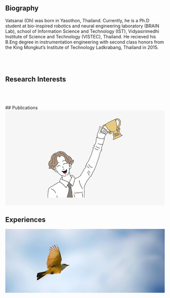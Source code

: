 ## Biography

Vatsanai (Oh) was born in Yasothon, Thailand. Currently, he is a Ph.D student at bio-inspired robotics and neural engineering laboratory (BRAIN Lab), school of Information Science and Technology (IST), Vidyasirimedhi Institute of Science and Technology (VISTEC), Thailand. He recieved his B.Eng degree in instrumentation engineering with second class honors from the King Mongkut’s Institute of Technology Ladkrabang, Thailand in 2015.
<br> 
<br>  
<br>  
## Research Interests
<br> 
<br>  
<br>  
## Publications
<img src="./image/success.jpeg">

## Experiences
<img src="./image/flying.png">
